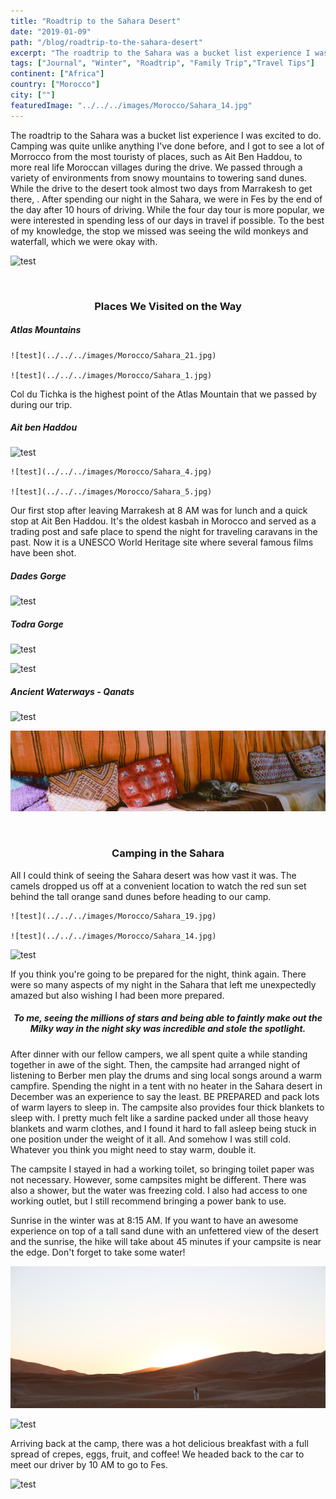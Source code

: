 ```yaml
---
title: "Roadtrip to the Sahara Desert"
date: "2019-01-09"
path: "/blog/roadtrip-to-the-sahara-desert"
excerpt: "The roadtrip to the Sahara was a bucket list experience I was excited to do. Camping was quite unlike anything I've done before, and I got to see a lot of Morrocco from the most touristy of places, such as Ait Ben Haddou, to more real life Moroccan villages..."
tags: ["Journal", "Winter", "Roadtrip", "Family Trip","Travel Tips"]
continent: ["Africa"]
country: ["Morocco"]
city: [""]
featuredImage: "../../../images/Morocco/Sahara_14.jpg"
---
```


The roadtrip to the Sahara was a bucket list experience I was excited to do. Camping was quite unlike anything I've done before, and I got to see a lot of Morrocco from the most touristy of places, such as Ait Ben Haddou, to more real life Moroccan villages during the drive. We passed through a variety of environments from snowy mountains to towering sand dunes. While the drive to the desert took almost two days from Marrakesh to get there, . After spending our night in the Sahara, we were in Fes by the end of the day after 10 hours of driving. While the four day tour is more popular, we were interested in spending less of our days in travel if possible. To the best of my knowledge, the stop we missed was seeing the wild monkeys and waterfall, which we were okay with.

![test](../../../images/Morocco/Sahara_12.jpg) 

&nbsp;
&nbsp;

### <center>**Places We Visited on the Way**</center>

##### **Atlas Mountains**

```grid|2|
![test](../../../images/Morocco/Sahara_21.jpg) 

![test](../../../images/Morocco/Sahara_1.jpg)
```

Col du Tichka is the highest point of the Atlas Mountain that we passed by during our trip. 

##### **Ait ben Haddou**

![test](../../../images/Morocco/Sahara_7.jpg) 

```grid|2|
![test](../../../images/Morocco/Sahara_4.jpg) 

![test](../../../images/Morocco/Sahara_5.jpg)
```

Our first stop after leaving Marrakesh at 8 AM was for lunch and a quick stop at Ait Ben Haddou. It's the oldest kasbah in Morocco and served as a trading post and safe place to spend the night for traveling caravans in the past. Now it is a UNESCO World Heritage site where several famous films have been shot.  

##### **Dades Gorge**

![test](../../../images/Morocco/Sahara_11.jpg) 

##### **Todra Gorge**

![test](../../../images/Morocco/Sahara_9.jpg) 

![test](../../../images/Morocco/Sahara_10.jpg) 


##### **Ancient Waterways - Qanats**

![test](../../../images/Morocco/Sahara_13.jpg) 

![test](../../../images/Morocco/Sahara_20.jpg) 

&nbsp;
&nbsp;

### <center> **Camping in the Sahara**</center>

All I could think of seeing the Sahara desert was how vast it was. The camels dropped us off at a convenient location to watch the red sun set behind the tall orange sand dunes before heading to our camp. 

```grid|2|
![test](../../../images/Morocco/Sahara_19.jpg) 

![test](../../../images/Morocco/Sahara_14.jpg)
```

![test](../../../images/Morocco/Sahara_18.jpg) 

If you think you're going to be prepared for the night, think again. There were so many aspects of my night in the Sahara that left me unexpectedly amazed but also wishing I had been more prepared.

##### <center>To me, seeing the millions of stars and being able to faintly make out the Milky way in the night sky was incredible and stole the spotlight.</center>

After dinner with our fellow campers, we all spent quite a while standing together in awe of the sight. Then, the campsite had arranged night of listening to Berber men play the drums and sing local songs around a warm campfire. Spending the night in a tent with no heater in the Sahara desert in December was an experience to say the least. BE PREPARED and pack lots of warm layers to sleep in. The campsite also provides four thick blankets to sleep with. I pretty much felt like a sardine packed under all those heavy blankets and warm clothes, and I found it hard to fall asleep being stuck in one position under the weight of it all. And somehow I was still cold. Whatever you think you might need to stay warm, double it. 

The campsite I stayed in had a working toilet, so bringing toilet paper was not necessary. However, some campsites might be different. There was also a shower, but the water was freezing cold. I also had access to one working outlet, but I still recommend bringing a power bank to use. 

Sunrise in the winter was at 8:15 AM. If you want to have an awesome experience on top of a tall sand dune with an unfettered view of the desert and the sunrise, the hike will take about 45 minutes if your campsite is near the edge. Don't forget to take some water!
 
![test](../../../images/Morocco/Sahara_17.jpg) 

![test](../../../images/Morocco/Sahara_15.jpg) 

Arriving back at the camp, there was a hot delicious breakfast with a full spread of crepes, eggs, fruit, and coffee! We headed back to the car to meet our driver by 10 AM to go to Fes. 

![test](../../../images/Morocco/Sahara_16.jpg) 
